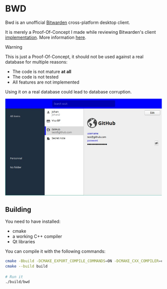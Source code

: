 # BWD

Bwd is an unofficial [Bitwarden](https://bitwarden.com/) cross-platform desktop client.

It is merely a Proof-Of-Concept I made while reviewing Bitwarden's client [implementation](https://github.com/bitwarden/clients/).
More information [here](https://xarkes.com/b/bitwarden-code-review.html).

> [!WARNING]  
> This is just a Proof-Of-Concept, it should not be used against a real database for multiple reasons:
>   - The code is not mature **at all**
>   - The code is not tested
>   - All features are not implemented
> 
> Using it on a real database could lead to database corruption.

![Bwd screenshot](./Resources/screenshot.jpg)

## Building

You need to have installed:

- cmake
- a working C++ compiler
- Qt libraries

You can compile it with the following commands:

```sh
cmake -Bbuild -DCMAKE_EXPORT_COMPILE_COMMANDS=ON -DCMAKE_CXX_COMPILER=clang++ -DCMAKE_BUILD_TYPE=Release
cmake --build build

# Run it
./build/bwd
```
